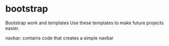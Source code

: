 # bootstrap
Bootstrap work and templates
Use these templates to make future projects easier.

navbar: contains code that creates a simple navbar


